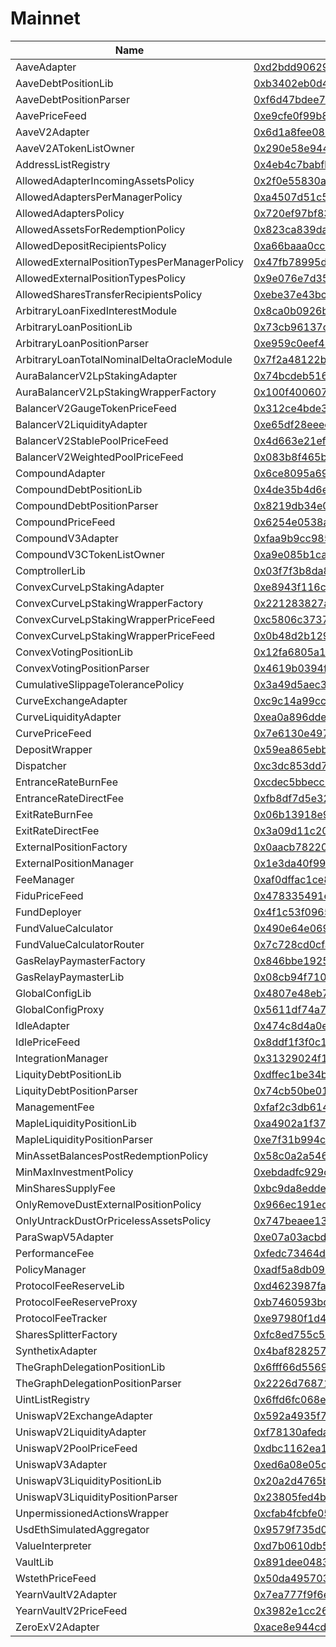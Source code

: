 # Mainnet

| Name                                         | Address                                                                                                               |
| -------------------------------------------- | --------------------------------------------------------------------------------------------------------------------- |
| AaveAdapter                                  | [0xd2bdd90629351cc1cd4427917ae23f97fd9d9933](https://etherscan.io/address/0xd2bdd90629351cc1cd4427917ae23f97fd9d9933) |
| AaveDebtPositionLib                          | [0xb3402eb0d45c63594699df3e5cac9116ccfc5ef3](https://etherscan.io/address/0xb3402eb0d45c63594699df3e5cac9116ccfc5ef3) |
| AaveDebtPositionParser                       | [0xf6d47bdee7760067557b047ce4adcba819d7d5a8](https://etherscan.io/address/0xf6d47bdee7760067557b047ce4adcba819d7d5a8) |
| AavePriceFeed                                | [0xe9cfe0f99b8a01fd80f110da4d8f08f6bf3dd6a6](https://etherscan.io/address/0xe9cfe0f99b8a01fd80f110da4d8f08f6bf3dd6a6) |
| AaveV2Adapter                                | [0x6d1a8fee080b166fe1ca21e7fb71ccfb56c13f36](https://etherscan.io/address/0x6d1a8fee080b166fe1ca21e7fb71ccfb56c13f36) |
| AaveV2ATokenListOwner                        | [0x290e58e944f2132c0f4219d63c965e9bd807b3fa](https://etherscan.io/address/0x290e58e944f2132c0f4219d63c965e9bd807b3fa) |
| AddressListRegistry                          | [0x4eb4c7babfb5d54ab4857265b482fb6512d22dff](https://etherscan.io/address/0x4eb4c7babfb5d54ab4857265b482fb6512d22dff) |
| AllowedAdapterIncomingAssetsPolicy           | [0x2f0e55830a173d845a886fd574f01a039a07fc37](https://etherscan.io/address/0x2f0e55830a173d845a886fd574f01a039a07fc37) |
| AllowedAdaptersPerManagerPolicy              | [0xa4507d51c5270ff91229b76300ff90774384d144](https://etherscan.io/address/0xa4507d51c5270ff91229b76300ff90774384d144) |
| AllowedAdaptersPolicy                        | [0x720ef97bf835699fcf07591952cd2b132d63a6c0](https://etherscan.io/address/0x720ef97bf835699fcf07591952cd2b132d63a6c0) |
| AllowedAssetsForRedemptionPolicy             | [0x823ca839da344da59d517b84ce3bab9ffc9f54ee](https://etherscan.io/address/0x823ca839da344da59d517b84ce3bab9ffc9f54ee) |
| AllowedDepositRecipientsPolicy               | [0xa66baaa0ccb6468c5a2cb61f5d672c7ba0440ee1](https://etherscan.io/address/0xa66baaa0ccb6468c5a2cb61f5d672c7ba0440ee1) |
| AllowedExternalPositionTypesPerManagerPolicy | [0x47fb78995d945d501f6f9bad343d7ce7d3db54ab](https://etherscan.io/address/0x47fb78995d945d501f6f9bad343d7ce7d3db54ab) |
| AllowedExternalPositionTypesPolicy           | [0x9e076e7d35a3b881ab9e3da958431630fdfa756f](https://etherscan.io/address/0x9e076e7d35a3b881ab9e3da958431630fdfa756f) |
| AllowedSharesTransferRecipientsPolicy        | [0xebe37e43bc6b3aacfe318d6906fc80c4a2a7505a](https://etherscan.io/address/0xebe37e43bc6b3aacfe318d6906fc80c4a2a7505a) |
| ArbitraryLoanFixedInterestModule             | [0x8ca0b0926b5104c0b1352276e12aa64dd87aae51](https://etherscan.io/address/0x8ca0b0926b5104c0b1352276e12aa64dd87aae51) |
| ArbitraryLoanPositionLib                     | [0x73cb96137cb5455e77275a6ab3411d0d52d545a9](https://etherscan.io/address/0x73cb96137cb5455e77275a6ab3411d0d52d545a9) |
| ArbitraryLoanPositionParser                  | [0xe959c0eef487f7ee098ad10998d9dfcf4fa1d1af](https://etherscan.io/address/0xe959c0eef487f7ee098ad10998d9dfcf4fa1d1af) |
| ArbitraryLoanTotalNominalDeltaOracleModule   | [0x7f2a48122bbd3ffba33ed9d1f5cfabede7caab34](https://etherscan.io/address/0x7f2a48122bbd3ffba33ed9d1f5cfabede7caab34) |
| AuraBalancerV2LpStakingAdapter               | [0x74bcdeb516d4438dc54b8f95c5e1f9858241411e](https://etherscan.io/address/0x74bcdeb516d4438dc54b8f95c5e1f9858241411e) |
| AuraBalancerV2LpStakingWrapperFactory        | [0x100f4006072607207e21c8a31399f4c43cd99d3f](https://etherscan.io/address/0x100f4006072607207e21c8a31399f4c43cd99d3f) |
| BalancerV2GaugeTokenPriceFeed                | [0x312ce4bde393ff246b27c890b97ade37fedaa348](https://etherscan.io/address/0x312ce4bde393ff246b27c890b97ade37fedaa348) |
| BalancerV2LiquidityAdapter                   | [0xe65df28eeec94bf2d21192fccb67852e93179daa](https://etherscan.io/address/0xe65df28eeec94bf2d21192fccb67852e93179daa) |
| BalancerV2StablePoolPriceFeed                | [0x4d663e21ef8f8bccae7779c4433aa9f8442ec895](https://etherscan.io/address/0x4d663e21ef8f8bccae7779c4433aa9f8442ec895) |
| BalancerV2WeightedPoolPriceFeed              | [0x083b8f465bba2bb274e48387e3f9c56323341286](https://etherscan.io/address/0x083b8f465bba2bb274e48387e3f9c56323341286) |
| CompoundAdapter                              | [0x6ce8095a692aff6698c3aa8593be3976b6b8743d](https://etherscan.io/address/0x6ce8095a692aff6698c3aa8593be3976b6b8743d) |
| CompoundDebtPositionLib                      | [0x4de35b4d6e9b9f20be622dc4925a209d3de2c338](https://etherscan.io/address/0x4de35b4d6e9b9f20be622dc4925a209d3de2c338) |
| CompoundDebtPositionParser                   | [0x8219db34e03049364b8c0f167f10f3e9320a39cd](https://etherscan.io/address/0x8219db34e03049364b8c0f167f10f3e9320a39cd) |
| CompoundPriceFeed                            | [0x6254e0538abbb668eac89d5e5bee27a9d0e62bbe](https://etherscan.io/address/0x6254e0538abbb668eac89d5e5bee27a9d0e62bbe) |
| CompoundV3Adapter                            | [0xfaa9b9cc98503f51a54f6038dfdd0e43aa0ac98e](https://etherscan.io/address/0xfaa9b9cc98503f51a54f6038dfdd0e43aa0ac98e) |
| CompoundV3CTokenListOwner                    | [0xa9e085b1ca8ecd1dd5bf4c1b5fed3be84c341fd4](https://etherscan.io/address/0xa9e085b1ca8ecd1dd5bf4c1b5fed3be84c341fd4) |
| ComptrollerLib                               | [0x03f7f3b8da875881206655d8099b9dacf721f1ef](https://etherscan.io/address/0x03f7f3b8da875881206655d8099b9dacf721f1ef) |
| ConvexCurveLpStakingAdapter                  | [0xe8943f116c974c05f637920fff3dfe0463528d9a](https://etherscan.io/address/0xe8943f116c974c05f637920fff3dfe0463528d9a) |
| ConvexCurveLpStakingWrapperFactory           | [0x221283827ad1f136ceb296aee946b3923c0416fd](https://etherscan.io/address/0x221283827ad1f136ceb296aee946b3923c0416fd) |
| ConvexCurveLpStakingWrapperPriceFeed         | [0xc5806c373749e8f5166405c89c86d9375bf5d041](https://etherscan.io/address/0xc5806c373749e8f5166405c89c86d9375bf5d041) |
| ConvexCurveLpStakingWrapperPriceFeed         | [0x0b48d2b12950e96753f83011a8923b7b79265961](https://etherscan.io/address/0x0b48d2b12950e96753f83011a8923b7b79265961) |
| ConvexVotingPositionLib                      | [0x12fa6805a1ff2d21318dcbcf677712bde8a033e1](https://etherscan.io/address/0x12fa6805a1ff2d21318dcbcf677712bde8a033e1) |
| ConvexVotingPositionParser                   | [0x4619b0394f09ef964407dedce4ca19ad012bca20](https://etherscan.io/address/0x4619b0394f09ef964407dedce4ca19ad012bca20) |
| CumulativeSlippageTolerancePolicy            | [0x3a49d5aec385ac1bde99f305316b945c5ee71312](https://etherscan.io/address/0x3a49d5aec385ac1bde99f305316b945c5ee71312) |
| CurveExchangeAdapter                         | [0xc9c14a99ccf467ea1ff2e19584a5faba3671b8de](https://etherscan.io/address/0xc9c14a99ccf467ea1ff2e19584a5faba3671b8de) |
| CurveLiquidityAdapter                        | [0xea0a896dde31cfcb53a96ac767119b69d7b4f633](https://etherscan.io/address/0xea0a896dde31cfcb53a96ac767119b69d7b4f633) |
| CurvePriceFeed                               | [0x7e6130e497035a34a08e0f18b7a9b0fa06ed013e](https://etherscan.io/address/0x7e6130e497035a34a08e0f18b7a9b0fa06ed013e) |
| DepositWrapper                               | [0x59ea865ebb903ebc3e345efbbd4206dbd20d9c3f](https://etherscan.io/address/0x59ea865ebb903ebc3e345efbbd4206dbd20d9c3f) |
| Dispatcher                                   | [0xc3dc853dd716bd5754f421ef94fdcbac3902ab32](https://etherscan.io/address/0xc3dc853dd716bd5754f421ef94fdcbac3902ab32) |
| EntranceRateBurnFee                          | [0xcdec5bbecc6d2c004d5378a63a3c484c2643ed9d](https://etherscan.io/address/0xcdec5bbecc6d2c004d5378a63a3c484c2643ed9d) |
| EntranceRateDirectFee                        | [0xfb8df7d5e320020cd8047226b81cf6d68f3e3c19](https://etherscan.io/address/0xfb8df7d5e320020cd8047226b81cf6d68f3e3c19) |
| ExitRateBurnFee                              | [0x06b13918e988d1314da1a9da4c0cde5fe994364a](https://etherscan.io/address/0x06b13918e988d1314da1a9da4c0cde5fe994364a) |
| ExitRateDirectFee                            | [0x3a09d11c20aa1ad38c77b4f426901d3427f73fbe](https://etherscan.io/address/0x3a09d11c20aa1ad38c77b4f426901d3427f73fbe) |
| ExternalPositionFactory                      | [0x0aacb782205dde9eff4862ace9849dce1ca3409f](https://etherscan.io/address/0x0aacb782205dde9eff4862ace9849dce1ca3409f) |
| ExternalPositionManager                      | [0x1e3da40f999cf47091f869ebac477d84b0827cf4](https://etherscan.io/address/0x1e3da40f999cf47091f869ebac477d84b0827cf4) |
| FeeManager                                   | [0xaf0dffac1ce85c3fce4c2bf50073251f615eefc4](https://etherscan.io/address/0xaf0dffac1ce85c3fce4c2bf50073251f615eefc4) |
| FiduPriceFeed                                | [0x478335491e1fb798c64a9e95ca43d3d967f42486](https://etherscan.io/address/0x478335491e1fb798c64a9e95ca43d3d967f42486) |
| FundDeployer                                 | [0x4f1c53f096533c04d8157efb6bca3eb22ddc6360](https://etherscan.io/address/0x4f1c53f096533c04d8157efb6bca3eb22ddc6360) |
| FundValueCalculator                          | [0x490e64e0690b4aa481fb02255aed3d052bad7bf1](https://etherscan.io/address/0x490e64e0690b4aa481fb02255aed3d052bad7bf1) |
| FundValueCalculatorRouter                    | [0x7c728cd0cfa92401e01a4849a01b57ee53f5b2b9](https://etherscan.io/address/0x7c728cd0cfa92401e01a4849a01b57ee53f5b2b9) |
| GasRelayPaymasterFactory                     | [0x846bbe1925047023651de7ec289f329c24ded3a8](https://etherscan.io/address/0x846bbe1925047023651de7ec289f329c24ded3a8) |
| GasRelayPaymasterLib                         | [0x08cb94f7101f4205f5e8590518b65935abf490f8](https://etherscan.io/address/0x08cb94f7101f4205f5e8590518b65935abf490f8) |
| GlobalConfigLib                              | [0x4807e48eb7b1fd9ed7ac6d5ab55a6c39b57d4dcc](https://etherscan.io/address/0x4807e48eb7b1fd9ed7ac6d5ab55a6c39b57d4dcc) |
| GlobalConfigProxy                            | [0x5611df74a77efd198de5fc7f83a482dcfe0c7a7a](https://etherscan.io/address/0x5611df74a77efd198de5fc7f83a482dcfe0c7a7a) |
| IdleAdapter                                  | [0x474c8d4a0e53b7235c6f8fc27c9b6406a32dd0b1](https://etherscan.io/address/0x474c8d4a0e53b7235c6f8fc27c9b6406a32dd0b1) |
| IdlePriceFeed                                | [0x8ddf1f3f0c13e099378b2b6f73cdb8f61526ed6f](https://etherscan.io/address/0x8ddf1f3f0c13e099378b2b6f73cdb8f61526ed6f) |
| IntegrationManager                           | [0x31329024f1a3e4a4b3336e0b1dfa74cc3fec633e](https://etherscan.io/address/0x31329024f1a3e4a4b3336e0b1dfa74cc3fec633e) |
| LiquityDebtPositionLib                       | [0xdffec1be34bd674443bed299751824b65587a16b](https://etherscan.io/address/0xdffec1be34bd674443bed299751824b65587a16b) |
| LiquityDebtPositionParser                    | [0x74cb50be01a12b8d98e7979f6c03a1ab2219c83e](https://etherscan.io/address/0x74cb50be01a12b8d98e7979f6c03a1ab2219c83e) |
| ManagementFee                                | [0xfaf2c3db614e9d38fe05edc634848be7ff0542b9](https://etherscan.io/address/0xfaf2c3db614e9d38fe05edc634848be7ff0542b9) |
| MapleLiquidityPositionLib                    | [0xa4902a1f3785e02ffce39b36b80107621d805b4c](https://etherscan.io/address/0xa4902a1f3785e02ffce39b36b80107621d805b4c) |
| MapleLiquidityPositionParser                 | [0xe7f31b994cc11a32c4e17dc759f9c8e0d7343136](https://etherscan.io/address/0xe7f31b994cc11a32c4e17dc759f9c8e0d7343136) |
| MinAssetBalancesPostRedemptionPolicy         | [0x58c0a2a546b3903fa68a53e34ee0c8a02aabfad0](https://etherscan.io/address/0x58c0a2a546b3903fa68a53e34ee0c8a02aabfad0) |
| MinMaxInvestmentPolicy                       | [0xebdadfc929c357d12281118828aea556db5be30c](https://etherscan.io/address/0xebdadfc929c357d12281118828aea556db5be30c) |
| MinSharesSupplyFee                           | [0xbc9da8edde80ffb1294852d23ee1b385ea2d4929](https://etherscan.io/address/0xbc9da8edde80ffb1294852d23ee1b385ea2d4929) |
| OnlyRemoveDustExternalPositionPolicy         | [0x966ec191ed9e026cb6f7e22bb2a284bad6a2838d](https://etherscan.io/address/0x966ec191ed9e026cb6f7e22bb2a284bad6a2838d) |
| OnlyUntrackDustOrPricelessAssetsPolicy       | [0x747beaee139fba4a89fa71bebb5f21231530292b](https://etherscan.io/address/0x747beaee139fba4a89fa71bebb5f21231530292b) |
| ParaSwapV5Adapter                            | [0xe07a03acbde1fa73fa75ec6b294f17d892514328](https://etherscan.io/address/0xe07a03acbde1fa73fa75ec6b294f17d892514328) |
| PerformanceFee                               | [0xfedc73464dfd156d30f6524654a5d56e766da0c3](https://etherscan.io/address/0xfedc73464dfd156d30f6524654a5d56e766da0c3) |
| PolicyManager                                | [0xadf5a8db090627b153ef0c5726ccfdc1c7aed7bd](https://etherscan.io/address/0xadf5a8db090627b153ef0c5726ccfdc1c7aed7bd) |
| ProtocolFeeReserveLib                        | [0xd4623987fa4fbf039fcb752014b62114d0b9fea9](https://etherscan.io/address/0xd4623987fa4fbf039fcb752014b62114d0b9fea9) |
| ProtocolFeeReserveProxy                      | [0xb7460593bd222e24a2bf4393aa6416bd373995e0](https://etherscan.io/address/0xb7460593bd222e24a2bf4393aa6416bd373995e0) |
| ProtocolFeeTracker                           | [0xe97980f1d43c4cd4f1eef0277a2dea7ddbc2cd13](https://etherscan.io/address/0xe97980f1d43c4cd4f1eef0277a2dea7ddbc2cd13) |
| SharesSplitterFactory                        | [0xfc8ed755c52782fa1a4ba9193b566e775701e511](https://etherscan.io/address/0xfc8ed755c52782fa1a4ba9193b566e775701e511) |
| SynthetixAdapter                             | [0x4baf8282571febdfd8768b475551ec14e144edb3](https://etherscan.io/address/0x4baf8282571febdfd8768b475551ec14e144edb3) |
| TheGraphDelegationPositionLib                | [0x6fff66d55698a601e91989c44349da8a2a9a7848](https://etherscan.io/address/0x6fff66d55698a601e91989c44349da8a2a9a7848) |
| TheGraphDelegationPositionParser             | [0x2226d7687109d6b6a0882f8eef2b4a4c90dc677e](https://etherscan.io/address/0x2226d7687109d6b6a0882f8eef2b4a4c90dc677e) |
| UintListRegistry                             | [0x6ffd6fc068e7b365af18da4fdc39d3289159407b](https://etherscan.io/address/0x6ffd6fc068e7b365af18da4fdc39d3289159407b) |
| UniswapV2ExchangeAdapter                     | [0x592a4935f7b8e95b513eafb9f87a380e0d9314e4](https://etherscan.io/address/0x592a4935f7b8e95b513eafb9f87a380e0d9314e4) |
| UniswapV2LiquidityAdapter                    | [0xf78130afeda6d9df3394b34d36239aec7fae48d9](https://etherscan.io/address/0xf78130afeda6d9df3394b34d36239aec7fae48d9) |
| UniswapV2PoolPriceFeed                       | [0xdbc1162ea1ab770f0ba5fb494e0010e68351e3b0](https://etherscan.io/address/0xdbc1162ea1ab770f0ba5fb494e0010e68351e3b0) |
| UniswapV3Adapter                             | [0xed6a08e05cb4260388dc7cc60bc5fefccfab2793](https://etherscan.io/address/0xed6a08e05cb4260388dc7cc60bc5fefccfab2793) |
| UniswapV3LiquidityPositionLib                | [0x20a2d4765be139475c34db7b7d856dcf25092c26](https://etherscan.io/address/0x20a2d4765be139475c34db7b7d856dcf25092c26) |
| UniswapV3LiquidityPositionParser             | [0x23805fed4b73a7b77c28f2823733736951c49d6c](https://etherscan.io/address/0x23805fed4b73a7b77c28f2823733736951c49d6c) |
| UnpermissionedActionsWrapper                 | [0xcfab4fcbfe059d5c1840d9dc285a9bfa0f96a118](https://etherscan.io/address/0xcfab4fcbfe059d5c1840d9dc285a9bfa0f96a118) |
| UsdEthSimulatedAggregator                    | [0x9579f735d0c93b5eef064fe312ca3509bd695206](https://etherscan.io/address/0x9579f735d0c93b5eef064fe312ca3509bd695206) |
| ValueInterpreter                             | [0xd7b0610db501b15bfb9b7ddad8b3869de262a327](https://etherscan.io/address/0xd7b0610db501b15bfb9b7ddad8b3869de262a327) |
| VaultLib                                     | [0x891dee0483ebaa922e274ddd2ebbaa2d33468a38](https://etherscan.io/address/0x891dee0483ebaa922e274ddd2ebbaa2d33468a38) |
| WstethPriceFeed                              | [0x50da4957032c8fc5f94ec8d5ec8bfce84f9c9311](https://etherscan.io/address/0x50da4957032c8fc5f94ec8d5ec8bfce84f9c9311) |
| YearnVaultV2Adapter                          | [0x7ea777f9f6ecbf4d03dc5323d3f057b0730fc34a](https://etherscan.io/address/0x7ea777f9f6ecbf4d03dc5323d3f057b0730fc34a) |
| YearnVaultV2PriceFeed                        | [0x3982e1cc26b99310747df54f445063745c54a324](https://etherscan.io/address/0x3982e1cc26b99310747df54f445063745c54a324) |
| ZeroExV2Adapter                              | [0xace8e944cda48439e8eeda4027115cfb6d942854](https://etherscan.io/address/0xace8e944cda48439e8eeda4027115cfb6d942854) |
